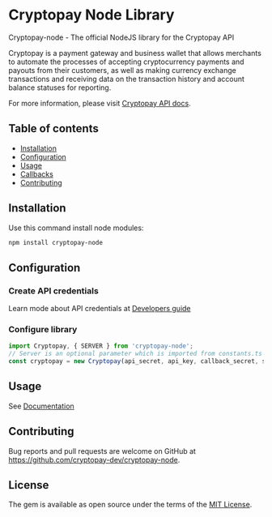 # Cryptopay Node Library

Cryptopay-node - The official NodeJS library for the Cryptopay API

Cryptopay is a payment gateway and business wallet that allows merchants to automate the processes of accepting cryptocurrency payments and payouts from their customers, as well as making currency exchange transactions and receiving data on the transaction history and account balance statuses for reporting.

For more information, please visit [Cryptopay API docs](https://developers.cryptopay.me).

## Table of contents

* [Installation](#installation)
* [Configuration](#configuration)
* [Usage](#usage)
* [Callbacks](#callbacks)
* [Contributing](#contributing)

## Installation

Use this command install node modules:

```bash
npm install cryptopay-node
```

## Configuration

### Create API credentials

Learn mode about API credentials at [Developers guide](https://developers.cryptopay.me/guides/api-credentials)

### Configure library

```ts
import Cryptopay, { SERVER } from 'cryptopay-node';
// Server is an optional parameter which is imported from constants.ts and switches between sandbox and production.
const cryptopay = new Cryptopay(api_secret, api_key, callback_secret, server, SERVER.sandbox);
```

## Usage

See [Documentation](https://cryptopay-dev.github.io/cryptopay-node/classes/index.Cryptopay.html)

## Contributing

Bug reports and pull requests are welcome on GitHub at <https://github.com/cryptopay-dev/cryptopay-node>.

## License

The gem is available as open source under the terms of the [MIT License](https://opensource.org/licenses/MIT).
